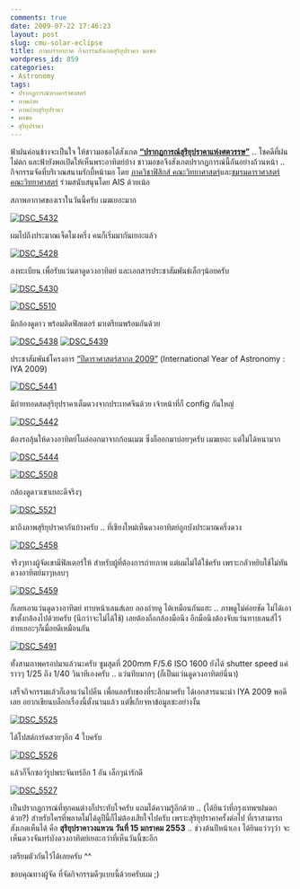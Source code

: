 ```yaml
---
comments: true
date: 2009-07-22 17:46:23
layout: post
slug: cmu-solar-eclipse
title: ภาพบรรยากาศ กิจกรรมสังเกตสุริยุปราคา มอชอ
wordpress_id: 859
categories:
- Astronomy
tags:
- ปรากฏการณ์ทางดาราศาสตร์
- ภาพถ่าย
- ภาพถ่ายสุริยุปราคา
- มอชอ
- สุริยุปราคา
---
```


ฟ้าฝนค่อนข้างจะเป็นใจ ให้ชาวมอชอได้สังเกต **[“ปรากฏการณ์สุริยุปราคาแห่งศตวรรษ”](http://www.armno.in.th/20090512/%E0%B8%AA%E0%B8%B8%E0%B8%A3%E0%B8%B4%E0%B8%A2%E0%B8%B8%E0%B8%9B%E0%B8%A3%E0%B8%B2%E0%B8%84%E0%B8%B2%E0%B9%80%E0%B8%95%E0%B9%87%E0%B8%A1%E0%B8%94%E0%B8%A7%E0%B8%87%E0%B9%81%E0%B8%AB%E0%B9%88%E0%B8%87)** .. โชคดีที่ฝนไม่ตก และฟ้ายังพอเปิดให้เห็นพระอาทิตย์บ้าง ชาวมอชอจึงสังเกตปรากฏการณ์นี้กันอย่างถ้วนหน้า .. กิจกรรมจัดที่บริเวณสนามรักบี้หน้ามอ โดย [ภาควิชาฟิสิกส์ คณะวิทยาศาสตร์](http://physics.science.cmu.ac.th/)และ[ชมรมดาราศาสตร์ คณะวิทยาศาสตร์](http://www.science.cmu.ac.th/observatory/astroclub/index.html) ร่วมสนับสนุนโดย AIS ด้วยเน้อ



สภาพอากาศของเราในวันนี้ครับ เมฆเยอะมาก



[![DSC_5432](http://www.armno.in.th/wp-content/uploads/5b6f7044d0f9_F08E/DSC_5432_thumb.jpg)](http://www.armno.in.th/wp-content/uploads/5b6f7044d0f9_F08E/DSC_5432.jpg)



ผมไปถึงประมาณเจ็ดโมงครึ่ง คนก็เริ่มมากันเยอะแล้ว



[![DSC_5428](http://www.armno.in.th/wp-content/uploads/5b6f7044d0f9_F08E/DSC_5428_thumb.jpg)](http://www.armno.in.th/wp-content/uploads/5b6f7044d0f9_F08E/DSC_5428.jpg)





ลงทะเบียน เพื่อรับแว่นตาดูดวงอาทิตย์ และเอกสารประชาสัมพันธ์เล็กๆน้อยครับ



[![DSC_5430](http://www.armno.in.th/wp-content/uploads/5b6f7044d0f9_F08E/DSC_5430_thumb.jpg)](http://www.armno.in.th/wp-content/uploads/5b6f7044d0f9_F08E/DSC_5430.jpg)



[![DSC_5510](http://www.armno.in.th/wp-content/uploads/5b6f7044d0f9_F08E/DSC_5510_thumb.jpg)](http://www.armno.in.th/wp-content/uploads/5b6f7044d0f9_F08E/DSC_5510.jpg)



มีกล้องดูดาว พร้อมติดฟิลเตอร์ มาเตรียมพร้อมกันด้วย



[![DSC_5438](http://www.armno.in.th/wp-content/uploads/5b6f7044d0f9_F08E/DSC_5438_thumb.jpg)](http://www.armno.in.th/wp-content/uploads/5b6f7044d0f9_F08E/DSC_5438.jpg) [![DSC_5439](http://www.armno.in.th/wp-content/uploads/5b6f7044d0f9_F08E/DSC_5439_thumb.jpg)](http://www.armno.in.th/wp-content/uploads/5b6f7044d0f9_F08E/DSC_5439.jpg)



ประชาสัมพันธ์โครงการ [“ปีดาราศาสตร์สากล 2009”](http://www.astronomy2009.org/) (International Year of Astronomy : IYA 2009)



[![DSC_5441](http://www.armno.in.th/wp-content/uploads/5b6f7044d0f9_F08E/DSC_5441_thumb.jpg)](http://www.armno.in.th/wp-content/uploads/5b6f7044d0f9_F08E/DSC_5441.jpg)



มีถ่ายทอดสดสุริยุปราคาเต็มดวงจากประเทศจีนด้วย เจ้าหน้าที่ก็ config กันใหญ่



[![DSC_5442](http://www.armno.in.th/wp-content/uploads/5b6f7044d0f9_F08E/DSC_5442_thumb.jpg)](http://www.armno.in.th/wp-content/uploads/5b6f7044d0f9_F08E/DSC_5442.jpg)



ต้องรอลุ้นให้ดวงอาทิตย์โผล่ออกมาจากก้อนเมฆ ซึ่งก็ออกมาบ่อยๆครับ เมฆเยอะ แต่ไม่ได้หนามาก



[![DSC_5444](http://www.armno.in.th/wp-content/uploads/5b6f7044d0f9_F08E/DSC_5444_thumb.jpg)](http://www.armno.in.th/wp-content/uploads/5b6f7044d0f9_F08E/DSC_5444.jpg)



[![DSC_5508](http://www.armno.in.th/wp-content/uploads/5b6f7044d0f9_F08E/DSC_5508_thumb.jpg)](http://www.armno.in.th/wp-content/uploads/5b6f7044d0f9_F08E/DSC_5508.jpg)



กล้องดูดาวเขาเยอะดีจริงๆ



[![DSC_5521](http://www.armno.in.th/wp-content/uploads/5b6f7044d0f9_F08E/DSC_5521_thumb.jpg)](http://www.armno.in.th/wp-content/uploads/5b6f7044d0f9_F08E/DSC_5521.jpg)



มาถึงภาพสุริยุปราคากันบ้างครับ .. ที่เชียงใหม่เห็นดวงอาทิตย์ถูกบังประมาณครึ่งดวง



[![DSC_5458](http://www.armno.in.th/wp-content/uploads/5b6f7044d0f9_F08E/DSC_5458_thumb.jpg)](http://www.armno.in.th/wp-content/uploads/5b6f7044d0f9_F08E/DSC_5458.jpg)



จริงๆทางผู้จัดเขามีฟิลเตอร์ให้ สำหรับผู้ที่ต้องการถ่ายภาพ แต่ผมไม่ได้ใช้ครับ เพราะกลัวหยิบใช้ไม่ทัน ดวงอาทิตย์มาๆหลบๆ



[![DSC_5459](http://www.armno.in.th/wp-content/uploads/5b6f7044d0f9_F08E/DSC_5459_thumb.jpg)](http://www.armno.in.th/wp-content/uploads/5b6f7044d0f9_F08E/DSC_5459.jpg)



ก็เลยเอาแว่นดูดวงอาทิตย์ ทาบหน้าเลนส์เลย ลองถ่ายดู ได้เหมือนกันแฮะ .. ภาพดูไม่ค่อยชัด ไม่ได้เอาขาตั้งกล้องไปด้วยครับ (นึกว่าจะไม่ได้ใช้) เลยต้องถือกล้องมือนึง อีกมือนึงต้องจับแว่นทาบเลนส์ไว้ ถ่ายเยอะๆก็เมื่อยดีเหมือนกัน



[![DSC_5491](http://www.armno.in.th/wp-content/uploads/5b6f7044d0f9_F08E/DSC_5491_thumb.jpg)](http://www.armno.in.th/wp-content/uploads/5b6f7044d0f9_F08E/DSC_5491.jpg)



ทั้งสามภาพครอปมาแล้วนะครับ ซูมสุดที่ 200mm F/5.6 ISO 1600 ยังได้ shutter speed แค่ราวๆ 1/25 ถึง 1/40 วินาทีเองครับ .. แว่นทึบมากๆ (ก็เป็นแว่นดูดวงอาทิตย์นี่นา)



เสร็จกิจกรรมแล้วก็เอาแว่นไปคืน เพื่อแลกรับของที่ระลึกมาครับ ได้เอกสารแนะนำ IYA 2009 พอดีเลย อยากเขียนบล็อกเรื่องนี้ตั้งนานแล้ว แต่ขี้เกียจหาข้อมูลซะอย่างงั้น



[![DSC_5525](http://www.armno.in.th/wp-content/uploads/5b6f7044d0f9_F08E/DSC_5525_thumb.jpg)](http://www.armno.in.th/wp-content/uploads/5b6f7044d0f9_F08E/DSC_5525.jpg)



ได้โปสต์การ์ดสวยๆอีก 4 ใบครับ



[![DSC_5526](http://www.armno.in.th/wp-content/uploads/5b6f7044d0f9_F08E/DSC_5526_thumb.jpg)](http://www.armno.in.th/wp-content/uploads/5b6f7044d0f9_F08E/DSC_5526.jpg)



แล้วก็จิ๊กซอว์รูปพระจันทร์อีก 1 อัน เล็กๆน่ารักดี



[![DSC_5527](http://www.armno.in.th/wp-content/uploads/5b6f7044d0f9_F08E/DSC_5527_thumb.jpg)](http://www.armno.in.th/wp-content/uploads/5b6f7044d0f9_F08E/DSC_5527.jpg)



เป็นปรากฏการณ์ที่ทุกคนต่างก็ประทับใจครับ แถมได้ความรู้อีกด้วย .. (ได้ยินว่าที่กรุงเทพฯฝนตกด้วย?) สำหรับใครที่พลาดไม่ได้ดูปีนี้ก็ไม่ต้องเสียใจไปครับ เพราะสุริยุปราคาครั้งต่อไป ที่เราสามารถสังเกตเห็นได้ คือ **สุริยุปราคาวงแหวน วันที่ 15 มกราคม 2553** .. ช่วงต้นปีหน้าเอง ได้ยินแว่วๆว่า จะเห็นดวงจันทร์บังดวงอาทิตย์เยอะกว่าที่เห็นวันนี้ซะอีก



เตรียมตัวกันไว้ได้เลยครับ ^^



ขอบคุณทางผู้จัด ที่จัดกิจกรรมดีๆแบบนี้ด้วยครับผม ;)

